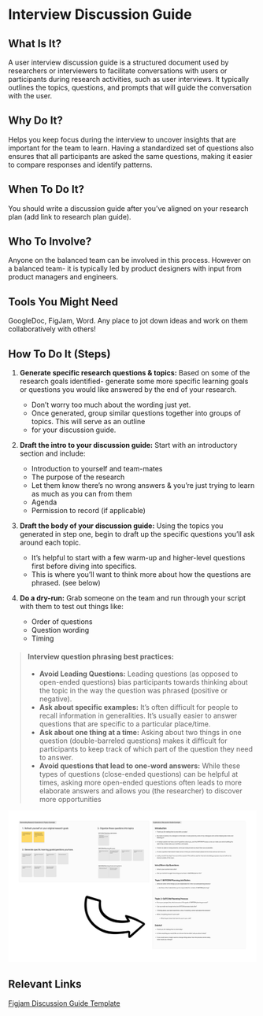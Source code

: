 # Interview Discussion Guide

## What Is It? 
A user interview discussion guide is a structured document used by researchers or interviewers to facilitate conversations with users or participants during research activities, such as user interviews. It typically outlines the topics, questions, and prompts that will guide the conversation with the user.

## Why Do It? 
Helps you keep focus during the interview to uncover insights that are important for the team to learn. Having a standardized set of questions also ensures that all participants are asked the same questions, making it easier to compare responses and identify patterns.

## When To Do It?
You should write a discussion guide after you’ve aligned on your research plan (add link to research plan guide). 

## Who To Involve?
Anyone on the balanced team can be involved in this process. However on a balanced team- it is typically led by product designers with input from product managers and engineers.

## Tools You Might Need
GoogleDoc, FigJam, Word. Any place to jot down ideas and work on them collaboratively with others! 

## How To Do It (Steps)
1. **Generate specific research questions & topics:** Based on some of the research goals identified- generate some more specific learning goals or questions you would like answered by the end of your research.
    - Don’t worry too much about the wording just yet. 
    - Once generated, group similar questions together into groups of topics. This will serve as an outline 
    - for your discussion guide.
      

2. **Draft the intro to your discussion guide:** Start with an introductory section and include:
    - Introduction to yourself and team-mates 
    - The purpose of the research
    - Let them know there’s no wrong answers & you’re just trying to learn as much as you can from them
    - Agenda
    - Permission to record (if applicable)
      

3. **Draft the body of your discussion guide:** Using the topics you generated in step one, begin to draft up the specific questions you’ll ask around each topic.
    - It’s helpful to start with a few warm-up and higher-level questions first before diving into specifics.
    - This is where you’ll want to think more about how the questions are phrased. (see below)
  

4. **Do a dry-run:** Grab someone on the team and run through your script with them to test out things like:
    - Order of questions
    - Question wording
    - Timing

> #### Interview question phrasing best practices:
 > * **Avoid Leading Questions:** Leading questions (as opposed to open-ended questions) bias participants towards thinking about the topic in the way the question was phrased (positive or negative).  
 > * **Ask about specific examples:** It’s often difficult for people to recall information in generalities. It’s usually easier to answer questions that are specific to a particular place/time.   
 > * **Ask about one thing at a time:** Asking about two things in one question (double-barreled questions) makes it difficult for participants to keep track of which part of the question they need to answer.  
 > * **Avoid questions that lead to one-word answers:** While these types of questions (close-ended questions) can be helpful at times, asking more open-ended questions often leads to more elaborate answers and allows you (the researcher) to discover more opportunities

![Interview Guide Example](../../../assets/InterviewGuide-Example.png) 

## Relevant Links
[Figjam Discussion Guide Template](https://www.figma.com/file/XwZ4aZIkMDG4RDt2ZMMVPb/A-Product-Design-Process?type=whiteboard&node-id=94-887&t=dTOhh0Rvn2QxAnVH-4)
